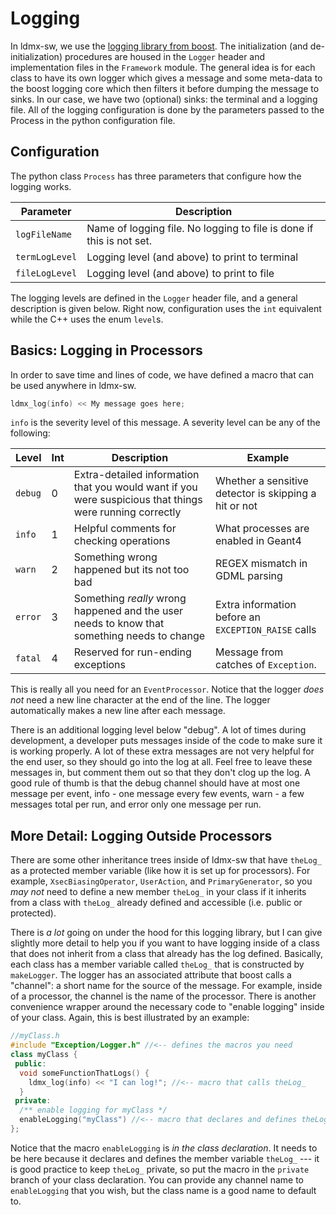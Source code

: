 # Logging

In ldmx-sw, we use the [logging library from boost](https://www.boost.org/doc/libs/1_63_0/libs/log/doc/html/index.html).
The initialization (and de-initialization) procedures are housed in the `Logger` header and implementation files in the `Framework` module. The general idea is for each class to have its own logger which gives a message and some meta-data to the boost logging core which then filters it before dumping the message to sinks. In our case, we have two (optional) sinks: the terminal and a logging file. All of the logging configuration is done by the parameters passed to the Process in the python configuration file.

## Configuration
The python class `Process` has three parameters that configure how the logging works.

Parameter | Description
---|---
`logFileName` | Name of logging file. No logging to file is done if this is not set.
`termLogLevel` | Logging level (and above) to print to terminal
`fileLogLevel` | Logging level (and above) to print to file

The logging levels are defined in the `Logger` header file, and a general description is given below.
Right now, configuration uses the `int` equivalent while the C++ uses the enum `level`s.

## Basics: Logging in Processors

In order to save time and lines of code, we have defined a macro that can be used anywhere in ldmx-sw.
```c++
ldmx_log(info) << My message goes here;
```
`info` is the severity level of this message. A severity level can be any of the following:

Level | Int | Description | Example
--- | --- | --- | ---
`debug` | 0 | Extra-detailed information that you would want if you were suspicious that things were running correctly | Whether a sensitive detector is skipping a hit or not
`info` | 1 | Helpful comments for checking operations | What processes are enabled in Geant4
`warn` | 2 | Something wrong happened but its not too bad | REGEX mismatch in GDML parsing
`error`| 3 | Something _really_ wrong happened and the user needs to know that something needs to change | Extra information before an `EXCEPTION_RAISE` calls
`fatal`| 4 | Reserved for run-ending exceptions | Message from catches of `Exception`.

This is really all you need for an `EventProcessor`. Notice that the logger _does not_ need a new line character at the end of the line. The logger automatically makes a new line after each message.

There is an additional logging level below "debug". A lot of times during development, a developer puts messages inside of the code to make sure it is working properly. A lot of these extra messages are not very helpful for the end user, so they should go into the log at all. Feel free to leave these messages in, but comment them out so that they don't clog up the log. A good rule of thumb is that the debug channel should have at most one message per event, info - one message every few events, warn - a few messages total per run, and error only one message per run.

## More Detail: Logging Outside Processors

There are some other inheritance trees inside of ldmx-sw that have `theLog_` as a protected member variable (like how it is set up for processors). For example, `XsecBiasingOperator`, `UserAction`, and `PrimaryGenerator`, so you _may not_ need to define a new member `theLog_` in your class if it inherits from a class with `theLog_` already defined and accessible (i.e. public or protected).

There is _a lot_ going on under the hood for this logging library, but I can give slightly more detail to help you if you want to have logging inside of a class that does not inherit from a class that already has the log defined. Basically, each class has a member variable called `theLog_` that is constructed by `makeLogger`. The logger has an associated attribute that boost calls a "channel": a short name for the source of the message. For example, inside of a processor, the channel is the name of the processor. There is another convenience wrapper around the necessary code to "enable logging" inside of your class. Again, this is best illustrated by an example:
```c++
//myClass.h
#include "Exception/Logger.h" //<-- defines the macros you need
class myClass {
 public:
  void someFunctionThatLogs() {
    ldmx_log(info) << "I can log!"; //<-- macro that calls theLog_
  }
 private:
  /** enable logging for myClass */
  enableLogging("myClass") //<-- macro that declares and defines theLog_
};
```
Notice that the macro `enableLogging` is _in the class declaration_. It needs to be here because it declares and defines the member variable `theLog_` --- it is good practice to keep `theLog_` private, so put the macro in the `private` branch of your class declaration. You can provide any channel name to `enableLogging` that you wish, but the class name is a good name to default to.
